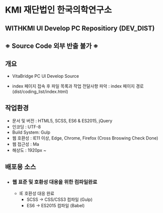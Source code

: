 # KMI 재단법인 한국의학연구소

## WITHKMI UI Develop PC Repositiory (DEV_DIST)

## ※ Source Code 외부 반출 불가 ※

## 개요

- VitaBridge PC UI Develop Source

- index 페이지 접속 후 파일 목록과 작업 전달사항 파악 : index 페이지 경로(dist/coding_list/index.html)

## 작업환경

- 문서 및 버전 : HTML5, SCSS, ES6 & ES2015, jQuery
- 인코딩 : UTF-8
- Build System: Gulp
- 웹 호환성 : IE11 이상, Edge, Chrome, Firefox (Cross Broswing Check Done)
- 웹 접근성 : Ma
- 해상도 : 1920px ~

## 배포용 소스

- ### 웹 표준 및 호환성 대응을 위한 컴파일완료

  - IE 호환성 대응 완료
    - SCSS → CSS/CSS3 컴파일 (Gulp)
    - ES6 → ES2015 컴파일 (Babel)
